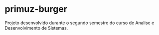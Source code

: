 # primuz-burger
Projeto desenvolvido durante o segundo semestre do curso de Analise e Desenvolvimento de Sistemas.
